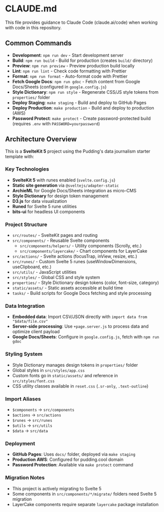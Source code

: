 # CLAUDE.md

This file provides guidance to Claude Code (claude.ai/code) when working with code in this repository.

## Common Commands

- **Development**: `npm run dev` - Start development server
- **Build**: `npm run build` - Build for production (creates `build/` directory)
- **Preview**: `npm run preview` - Preview production build locally
- **Lint**: `npm run lint` - Check code formatting with Prettier
- **Format**: `npm run format` - Auto-format code with Prettier
- **Fetch Google Docs**: `npm run gdoc` - Fetch content from Google Docs/Sheets (configured in `google.config.js`)
- **Style Dictionary**: `npm run style` - Regenerate CSS/JS style tokens from `properties/` folder
- **Deploy Staging**: `make staging` - Build and deploy to GitHub Pages
- **Deploy Production**: `make production` - Build and deploy to production (AWS)
- **Password Protect**: `make protect` - Create password-protected build (requires `.env` with `PASSWORD=yourpassword`)

## Architecture Overview

This is a **SvelteKit 5** project using the Pudding's data journalism starter template with:

### Key Technologies
- **SvelteKit 5** with runes enabled (`svelte.config.js`)
- **Static site generation** via `@sveltejs/adapter-static`
- **ArchieML** for Google Docs/Sheets integration as micro-CMS
- **Style Dictionary** for design token management
- **D3.js** for data visualization
- **Runed** for Svelte 5 rune utilities
- **bits-ui** for headless UI components

### Project Structure
- `src/routes/` - SvelteKit pages and routing
- `src/components/` - Reusable Svelte components
  - `src/components/helpers/` - Utility components (Scrolly, etc.)
  - `src/components/layercake/` - Chart components for LayerCake
- `src/actions/` - Svelte actions (focusTrap, inView, resize, etc.)
- `src/runes/` - Custom Svelte 5 runes (useWindowDimensions, useClipboard, etc.)
- `src/utils/` - JavaScript utilities
- `src/styles/` - Global CSS and style system
- `properties/` - Style Dictionary design tokens (color, font-size, category)
- `static/assets/` - Static assets accessible at build time
- `tasks/` - Build scripts for Google Docs fetching and style processing

### Data Integration
- **Embedded data**: Import CSV/JSON directly with `import data from "$data/file.csv"`
- **Server-side processing**: Use `+page.server.js` to process data and optimize client payload
- **Google Docs/Sheets**: Configure in `google.config.js`, fetch with `npm run gdoc`

### Styling System
- Style Dictionary manages design tokens in `properties/` folder
- Global styles in `src/styles/app.css`
- Custom fonts go in `static/assets/` and reference in `src/styles/font.css`
- CSS utility classes available in `reset.css` (`.sr-only`, `.text-outline`)

### Import Aliases
- `$components` → `src/components`
- `$actions` → `src/actions`
- `$runes` → `src/runes`
- `$utils` → `src/utils`
- `$data` → `src/data`

### Deployment
- **GitHub Pages**: Uses `docs/` folder, deployed via `make staging`
- **Production AWS**: Configured for pudding.cool domain
- **Password Protection**: Available via `make protect` command

### Migration Notes
- This project is actively migrating to Svelte 5
- Some components in `src/components/*/migrate/` folders need Svelte 5 migration
- LayerCake components require separate `layercake` package installation